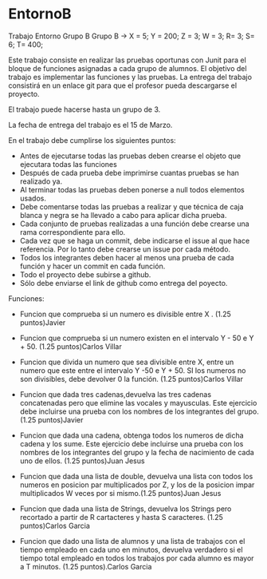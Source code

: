 # EntornoB
Trabajo Entorno Grupo B
Grupo B -> X = 5; Y = 200; Z = 3; W = 3; R= 3; S= 6; T= 400;

Este trabajo consiste en realizar las pruebas oportunas con Junit para el bloque de funciones asignadas a cada grupo de alumnos. El objetivo del trabajo es implementar las funciones y las pruebas. La entrega del trabajo consistirá en un enlace git para que el profesor pueda descargarse el proyecto.

El trabajo puede hacerse hasta un grupo de 3.

La fecha de entrega del trabajo es el 15 de Marzo.

En el trabajo debe cumplirse los siguientes puntos:

* Antes de ejecutarse todas las pruebas deben crearse el objeto que ejecutara todas las funciones
* Después de cada prueba debe imprimirse cuantas pruebas se han realizado ya.
* Al terminar todas las pruebas deben ponerse a null todos elementos usados.
* Debe comentarse todas las pruebas a realizar y que técnica de caja blanca y negra se ha llevado a cabo para aplicar dicha prueba.
* Cada conjunto de pruebas realizadas a una función debe crearse una rama correspondiente para ello.
* Cada vez que se haga un commit, debe indicarse el issue al que hace referencia. Por lo tanto debe crearse un issue por cada método.
* Todos los integrantes deben hacer al menos una prueba de cada función y hacer un commit en cada función.
* Todo el proyecto debe subirse a github.
* Sólo debe enviarse el link de github como entrega del poyecto.

Funciones:

* Funcion que comprueba si un numero es divisible entre X . (1.25 puntos)Javier
* Funcion que comprueba si un numero existen en el intervalo Y -  50 e Y + 50. (1.25 puntos)Carlos Villar

* Funcion que divida un numero que sea divisible entre X, entre un numero que este entre el intervalo Y -50 e Y + 50. SI los numeros no son divisibles, debe devolver 0 la función. (1.25 puntos)Carlos Villar
* Funcion que dada tres cadenas,devuelva las tres cadenas concatenadas pero que elimine las vocales y mayusculas. Este ejercicio debe incluirse una prueba con los nombres de los integrantes del grupo. (1.25 puntos)Javier
* Funcion que dada una cadena, obtenga todos los numeros de dicha cadena y los sume. Este ejercicio debe incluirse una prueba con los nombres de los integrantes del grupo y la fecha de nacimiento de cada uno de ellos. (1.25 puntos)Juan Jesus
* Funcion que dada una lista de double, devuelva una lista con todos los numeros en posicion par multiplicados por Z, y los de la posicion impar multiplicados  W veces por si mismo.(1.25 puntos)Juan Jesus
* Funcion que dada una lista de Strings, devuelva los Strings pero recortado a partir de R cartacteres y hasta S caracteres. (1.25 puntos)Carlos Garcia
* Funcion que dado una lista de alumnos y una lista de trabajos con el tiempo empleado en cada uno en minutos, devuelva verdadero si el tiempo total empleado en todos los trabajos por cada alumno es mayor a T minutos. (1.25 puntos).Carlos Garcia
